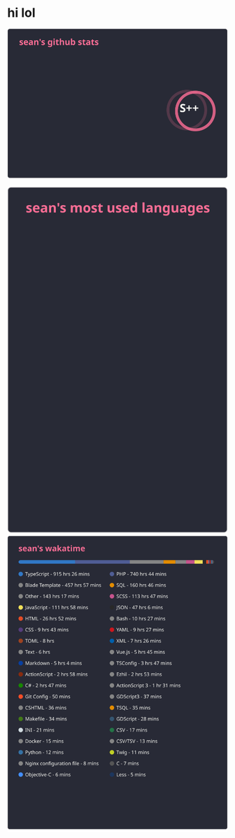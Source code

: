 # hi lol
<a href="https://github.com/sean-7777">
  <img align="center" src="./stats.svg?v=2" />
</a>
<br><br>
<a href="https://github.com/sean-7777">
  <img align="center" src="./langs.svg?v=1" />
</a>
<a href="https://github.com/sean-7777">
  <img align="center" src="./wakatime.svg?v=2" />
</a>
